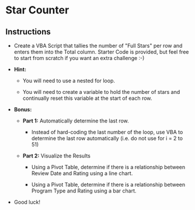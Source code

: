 # Star Counter

## Instructions

* Create a VBA Script that tallies the number of "Full Stars" per row and enters them into the Total column. Starter Code is provided, but feel free to start from scratch if you want an extra challenge :-)

* **Hint:**

  * You will need to use a nested for loop.

  * You will need to create a variable to hold the number of stars and continually reset this variable at the start of each row.

* **Bonus:**

  * **Part 1:** Automatically determine the last row. 
  
    * Instead of hard-coding the last number of the loop, use VBA to determine the last row automatically (i.e. do not use for i = 2 to 51)

  * **Part 2:** Visualize the Results 

    * Using a Pivot Table, determine if there is a relationship between Review Date and Rating using a line chart.
    
    * Using a Pivot Table, determine if there is a relationship between Program Type and Rating using a bar chart.

* Good luck!
